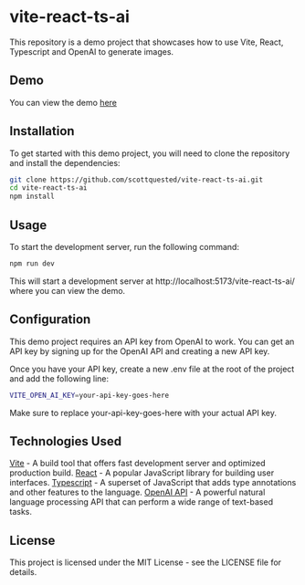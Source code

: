 # vite-react-ts-ai

This repository is a demo project that showcases how to use Vite, React, Typescript and OpenAI to generate images. 

## Demo
You can view the demo [here](https://scottquested.github.io/vite-react-ts-ai/)

## Installation

To get started with this demo project, you will need to clone the repository and install the dependencies:

```bash
git clone https://github.com/scottquested/vite-react-ts-ai.git
cd vite-react-ts-ai
npm install
```

## Usage

To start the development server, run the following command:

```bash
npm run dev
```

This will start a development server at http://localhost:5173/vite-react-ts-ai/ where you can view the demo.

## Configuration

This demo project requires an API key from OpenAI to work. You can get an API key by signing up for the OpenAI API and creating a new API key.

Once you have your API key, create a new .env file at the root of the project and add the following line:

```bash
VITE_OPEN_AI_KEY=your-api-key-goes-here
```

Make sure to replace your-api-key-goes-here with your actual API key.

## Technologies Used

[Vite](https://vitejs.dev/) - A build tool that offers fast development server and optimized production build.
[React](https://reactjs.org/) - A popular JavaScript library for building user interfaces.
[Typescript](https://www.typescriptlang.org/) - A superset of JavaScript that adds type annotations and other features to the language.
[OpenAI API](https://openai.com/) - A powerful natural language processing API that can perform a wide range of text-based tasks.

## License

This project is licensed under the MIT License - see the LICENSE file for details.
